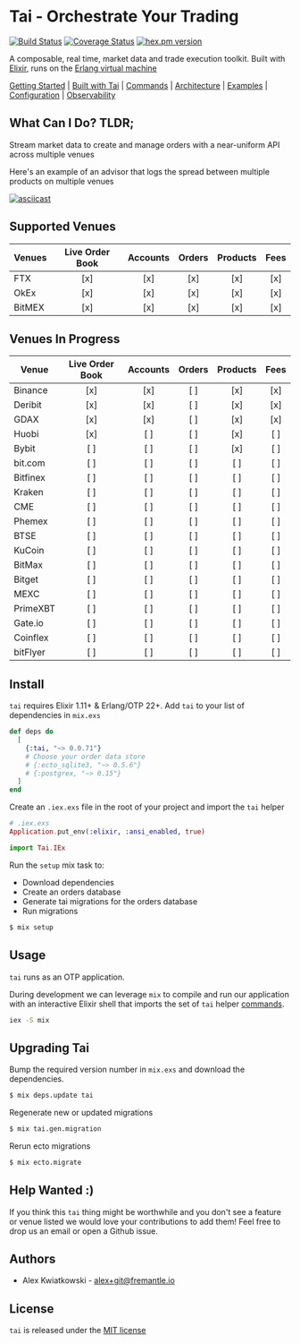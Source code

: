 # Tai - Orchestrate Your Trading

[![Build Status](https://github.com/fremantle-industries/tai/workflows/test/badge.svg?branch=main)](https://github.com/fremantle-industries/tai/actions?query=workflow%3Atest)
[![Coverage Status](https://coveralls.io/repos/github/fremantle-industries/tai/badge.svg?branch=main)](https://coveralls.io/github/fremantle-industries/tai?branch=main)
[![hex.pm version](https://img.shields.io/hexpm/v/tai.svg?style=flat)](https://hex.pm/packages/tai)

A composable, real time, market data and trade execution toolkit. Built with [Elixir](https://elixir-lang.org/), runs on the [Erlang virtual machine](http://erlang.org/faq/implementations.html)

[Getting Started](./docs/GETTING_STARTED.md) | [Built with Tai](./docs/BUILT_WITH_TAI.md) | [Commands](./docs/COMMANDS.md) | [Architecture](./docs/ARCHITECTURE.md) | [Examples](./apps/examples) | [Configuration](./docs/CONFIGURATION.md) | [Observability](./docs/OBSERVABILITY.md)

## What Can I Do? TLDR;

Stream market data to create and manage orders with a near-uniform API across multiple venues

Here's an example of an advisor that logs the spread between multiple products on multiple venues

[![asciicast](https://asciinema.org/a/259561.svg)](https://asciinema.org/a/259561)

## Supported Venues

| Venues | Live Order Book | Accounts | Orders | Products | Fees |
| ------ | :-------------: | :------: | :----: | :------: | :--: |
| FTX    |       [x]       |   [x]    |  [x]   |   [x]    | [x]  |
| OkEx   |       [x]       |   [x]    |  [x]   |   [x]    | [x]  |
| BitMEX |       [x]       |   [x]    |  [x]   |   [x]    | [x]  |

## Venues In Progress

| Venue    | Live Order Book | Accounts | Orders | Products | Fees |
| -------- | :-------------: | :------: | :----: | :------: | :--: |
| Binance  |       [x]       |   [x]    |   [ ]  |   [x]    | [x]  |
| Deribit  |       [x]       |   [x]    |   [ ]  |   [x]    | [x]  |
| GDAX     |       [x]       |   [x]    |   [ ]  |   [x]    | [x]  |
| Huobi    |       [x]       |   [ ]    |   [ ]  |   [x]    | [ ]  |
| Bybit    |       [ ]       |   [ ]    |   [ ]  |   [x]    | [ ]  |
| bit.com  |       [ ]       |   [ ]    |   [ ]  |   [ ]    | [ ]  |
| Bitfinex |       [ ]       |   [ ]    |   [ ]  |   [ ]    | [ ]  |
| Kraken   |       [ ]       |   [ ]    |   [ ]  |   [ ]    | [ ]  |
| CME      |       [ ]       |   [ ]    |   [ ]  |   [ ]    | [ ]  |
| Phemex   |       [ ]       |   [ ]    |   [ ]  |   [ ]    | [ ]  |
| BTSE     |       [ ]       |   [ ]    |   [ ]  |   [ ]    | [ ]  |
| KuCoin   |       [ ]       |   [ ]    |   [ ]  |   [ ]    | [ ]  |
| BitMax   |       [ ]       |   [ ]    |   [ ]  |   [ ]    | [ ]  |
| Bitget   |       [ ]       |   [ ]    |   [ ]  |   [ ]    | [ ]  |
| MEXC     |       [ ]       |   [ ]    |   [ ]  |   [ ]    | [ ]  |
| PrimeXBT |       [ ]       |   [ ]    |   [ ]  |   [ ]    | [ ]  |
| Gate.io  |       [ ]       |   [ ]    |   [ ]  |   [ ]    | [ ]  |
| Coinflex |       [ ]       |   [ ]    |   [ ]  |   [ ]    | [ ]  |
| bitFlyer |       [ ]       |   [ ]    |   [ ]  |   [ ]    | [ ]  |

## Install

`tai` requires Elixir 1.11+ & Erlang/OTP 22+. Add `tai` to your list of dependencies in `mix.exs`

```elixir
def deps do
  [
    {:tai, "~> 0.0.71"}
    # Choose your order data store
    # {:ecto_sqlite3, "~> 0.5.6"}
    # {:postgrex, "~> 0.15"}
  ]
end
```

Create an `.iex.exs` file in the root of your project and import the `tai` helper

```elixir
# .iex.exs
Application.put_env(:elixir, :ansi_enabled, true)

import Tai.IEx
```

Run the `setup` mix task to:

* Download dependencies
* Create an orders database
* Generate tai migrations for the orders database
* Run migrations

```bash
$ mix setup
```

## Usage

`tai` runs as an OTP application.

During development we can leverage `mix` to compile and run our application with an
interactive Elixir shell that imports the set of `tai` helper [commands](./docs/COMMANDS.md).

```bash
iex -S mix
```

## Upgrading Tai

Bump the required version number in `mix.exs` and download the dependencies.

```bash
$ mix deps.update tai
```

Regenerate new or updated migrations

```bash
$ mix tai.gen.migration
```

Rerun ecto migrations

```bash
$ mix ecto.migrate
```

## Help Wanted :)

If you think this `tai` thing might be worthwhile and you don't see a feature
or venue listed we would love your contributions to add them! Feel free to
drop us an email or open a Github issue.

## Authors

- Alex Kwiatkowski - alex+git@fremantle.io

## License

`tai` is released under the [MIT license](./LICENSE.md)
